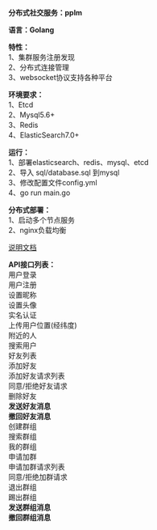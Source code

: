 **分布式社交服务：ppIm**<br>

**语言：Golang**

**特性：**<br>
1、集群服务注册发现<br>
2、分布式连接管理<br>
3、websocket协议支持各种平台<br>

**环境要求：**<br>
1、Etcd<br>
2、Mysql5.6+<br>
3、Redis<br>
4、ElasticSearch7.0+<br>

**运行：**<br>
1、部署elasticsearch、redis、mysql、etcd<br>
2、导入 sql/database.sql 到mysql<br>
3、修改配置文件config.yml<br>
4、go run main.go<br>

**分布式部署：**<br>
1、启动多个节点服务<br>
2、nginx负载均衡<br>

[说明文档](doc.md)

**API接口列表：**<br>
用户登录<br>
用户注册<br>
设置昵称<br>
设置头像<br>
实名认证<br>
上传用户位置(经纬度)<br>
附近的人<br>
搜索用户<br>
好友列表<br>
添加好友<br>
添加好友请求列表<br>
同意/拒绝好友请求<br>
删除好友<br>
**发送好友消息**<br>
**撤回好友消息**<br>
创建群组<br>
搜索群组<br>
我的群组<br>
申请加群<br>
申请加群请求列表<br>
同意/拒绝加群请求<br>
退出群组<br>
踢出群组<br>
**发送群组消息**<br>
**撤回群组消息**<br>


